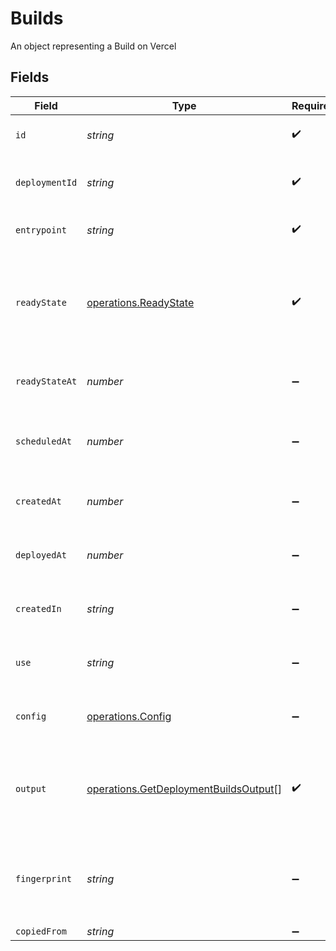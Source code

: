 # Builds

An object representing a Build on Vercel


## Fields

| Field                                                                                                     | Type                                                                                                      | Required                                                                                                  | Description                                                                                               |
| --------------------------------------------------------------------------------------------------------- | --------------------------------------------------------------------------------------------------------- | --------------------------------------------------------------------------------------------------------- | --------------------------------------------------------------------------------------------------------- |
| `id`                                                                                                      | *string*                                                                                                  | :heavy_check_mark:                                                                                        | The unique identifier of the Build                                                                        |
| `deploymentId`                                                                                            | *string*                                                                                                  | :heavy_check_mark:                                                                                        | The unique identifier of the deployment                                                                   |
| `entrypoint`                                                                                              | *string*                                                                                                  | :heavy_check_mark:                                                                                        | The entrypoint of the deployment                                                                          |
| `readyState`                                                                                              | [operations.ReadyState](../../models/operations/readystate.md)                                            | :heavy_check_mark:                                                                                        | The state of the deployment depending on the process of deploying, or if it is ready or in an error state |
| `readyStateAt`                                                                                            | *number*                                                                                                  | :heavy_minus_sign:                                                                                        | The time at which the Build state was last modified                                                       |
| `scheduledAt`                                                                                             | *number*                                                                                                  | :heavy_minus_sign:                                                                                        | The time at which the Build was scheduled to be built                                                     |
| `createdAt`                                                                                               | *number*                                                                                                  | :heavy_minus_sign:                                                                                        | The time at which the Build was created                                                                   |
| `deployedAt`                                                                                              | *number*                                                                                                  | :heavy_minus_sign:                                                                                        | The time at which the Build was deployed                                                                  |
| `createdIn`                                                                                               | *string*                                                                                                  | :heavy_minus_sign:                                                                                        | The region where the Build was first created                                                              |
| `use`                                                                                                     | *string*                                                                                                  | :heavy_minus_sign:                                                                                        | The Runtime the Build used to generate the output                                                         |
| `config`                                                                                                  | [operations.Config](../../models/operations/config.md)                                                    | :heavy_minus_sign:                                                                                        | An object that contains the Build's configuration                                                         |
| `output`                                                                                                  | [operations.GetDeploymentBuildsOutput](../../models/operations/getdeploymentbuildsoutput.md)[]            | :heavy_check_mark:                                                                                        | A list of outputs for the Build that can be either Serverless Functions or static files                   |
| `fingerprint`                                                                                             | *string*                                                                                                  | :heavy_minus_sign:                                                                                        | If the Build uses the `@vercel/static` Runtime, it contains a hashed string of all outputs                |
| `copiedFrom`                                                                                              | *string*                                                                                                  | :heavy_minus_sign:                                                                                        | N/A                                                                                                       |
